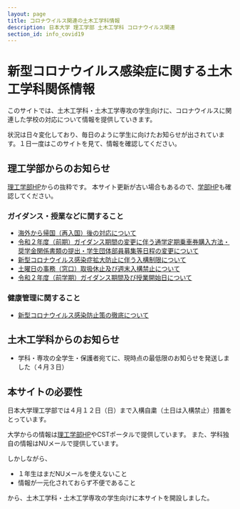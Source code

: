 ```yaml
---
layout: page
title: コロナウイルス関連の土木工学科情報
description: 日本大学 理工学部 土木工学科 コロナウイルス関連
section_id: info_covid19
---
```

# 新型コロナウイルス感染症に関する土木工学科関係情報

このサイトでは、土木工学科・土木工学専攻の学生向けに、コロナウイルスに関連した学校の対応について情報を提供していきます。

状況は日々変化しており、毎日のように学生に向けたお知らせが出されています。１日一度はこのサイトを見て、情報を確認してください。

## 理工学部からのお知らせ

[理工学部HP](https://www.cst.nihon-u.ac.jp/info_covid19/)からの抜粋です。
本サイト更新が古い場合もあるので、[学部HP](https://www.cst.nihon-u.ac.jp/info_covid19/)も確認してください。

### ガイダンス・授業などに関すること
* [海外から帰国（再入国）後の対応について](https://www.cst.nihon-u.ac.jp/news/detail/20200402_566.html)
* [令和２年度（前期）ガイダンス期間の変更に伴う通学定期乗車券購入方法・奨学金関係書類の提出・学生団体部員募集等日程の変更について](https://www.cst.nihon-u.ac.jp/news/detail/20200331_563.html)
* [新型コロナウイルス感染症拡大防止に伴う入構制限について](https://www.cst.nihon-u.ac.jp/news/detail/20200331_562.html)
* [土曜日の事務（窓口）取扱休止及び週末入構禁止について](https://www.cst.nihon-u.ac.jp/news/detail/20200331_561.html)
* [令和２年度（前学期）ガイダンス期間及び授業開始日について](https://www.cst.nihon-u.ac.jp/news/detail/20200330_560.html)

### 健康管理に関すること
* [新型コロナウイルス感染防止策の徹底について](https://www.cst.nihon-u.ac.jp/news/detail/20200402_567.html)


## 土木工学科からのお知らせ

* 学科・専攻の全学生・保護者宛てに、現時点の最低限のお知らせを発送しました（４月３日）

## 本サイトの必要性

日本大学理工学部では４月１２日（日）まで入構自粛（土日は入構禁止）措置をとっています。

大学からの情報は[理工学部HP](https://www.cst.nihon-u.ac.jp/info_covid19/)やCSTポータルで提供しています。
また、学科独自の情報はNUメールで提供しています。

しかしながら、
* １年生はまだNUメールを使えないこと
* 情報が一元化されておらず不便であること

から、土木工学科・土木工学専攻の学生向けに本サイトを開設しました。
